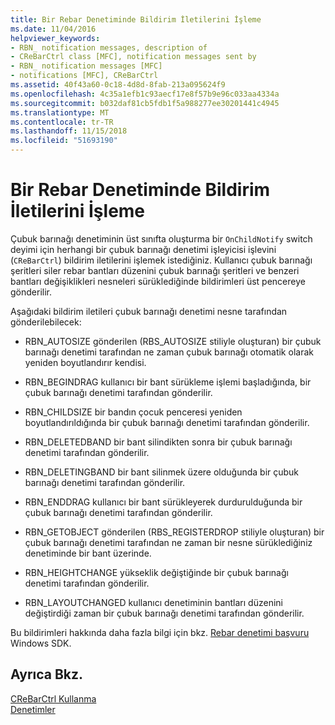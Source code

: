 ```yaml
---
title: Bir Rebar Denetiminde Bildirim İletilerini İşleme
ms.date: 11/04/2016
helpviewer_keywords:
- RBN_ notification messages, description of
- CReBarCtrl class [MFC], notification messages sent by
- RBN_ notification messages [MFC]
- notifications [MFC], CReBarCtrl
ms.assetid: 40f43a60-0c18-4d8d-8fab-213a095624f9
ms.openlocfilehash: 4c35a1efb1c93aecf17e8f57b9e96c033aa4334a
ms.sourcegitcommit: b032daf81cb5fdb1f5a988277ee30201441c4945
ms.translationtype: MT
ms.contentlocale: tr-TR
ms.lasthandoff: 11/15/2018
ms.locfileid: "51693190"
---
```

# <a name="processing-notification-messages-in-a-rebar-control"></a>Bir Rebar Denetiminde Bildirim İletilerini İşleme

Çubuk barınağı denetiminin üst sınıfta oluşturma bir `OnChildNotify` switch deyimi için herhangi bir çubuk barınağı denetimi işleyicisi işlevini (`CReBarCtrl`) bildirim iletilerini işlemek istediğiniz. Kullanıcı çubuk barınağı şeritleri siler rebar bantları düzenini çubuk barınağı şeritleri ve benzeri bantları değişiklikleri nesneleri sürüklediğinde bildirimleri üst pencereye gönderilir.

Aşağıdaki bildirim iletileri çubuk barınağı denetimi nesne tarafından gönderilebilecek:

- RBN_AUTOSIZE gönderilen (RBS_AUTOSIZE stiliyle oluşturan) bir çubuk barınağı denetimi tarafından ne zaman çubuk barınağı otomatik olarak yeniden boyutlandırır kendisi.

- RBN_BEGINDRAG kullanıcı bir bant sürükleme işlemi başladığında, bir çubuk barınağı denetimi tarafından gönderilir.

- RBN_CHILDSIZE bir bandın çocuk penceresi yeniden boyutlandırıldığında bir çubuk barınağı denetimi tarafından gönderilir.

- RBN_DELETEDBAND bir bant silindikten sonra bir çubuk barınağı denetimi tarafından gönderilir.

- RBN_DELETINGBAND bir bant silinmek üzere olduğunda bir çubuk barınağı denetimi tarafından gönderilir.

- RBN_ENDDRAG kullanıcı bir bant sürükleyerek durdurulduğunda bir çubuk barınağı denetimi tarafından gönderilir.

- RBN_GETOBJECT gönderilen (RBS_REGISTERDROP stiliyle oluşturan) bir çubuk barınağı denetimi tarafından ne zaman bir nesne sürüklediğiniz denetiminde bir bant üzerinde.

- RBN_HEIGHTCHANGE yükseklik değiştiğinde bir çubuk barınağı denetimi tarafından gönderilir.

- RBN_LAYOUTCHANGED kullanıcı denetiminin bantları düzenini değiştirdiği zaman bir çubuk barınağı denetimi tarafından gönderilir.

Bu bildirimleri hakkında daha fazla bilgi için bkz. [Rebar denetimi başvuru](/windows/desktop/controls/rebar-control-reference) Windows SDK.

## <a name="see-also"></a>Ayrıca Bkz.

[CReBarCtrl Kullanma](../mfc/using-crebarctrl.md)<br/>
[Denetimler](../mfc/controls-mfc.md)


